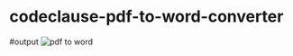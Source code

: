 # codeclause-pdf-to-word-converter

#output
![pdf to word](https://user-images.githubusercontent.com/127954295/235352803-7e29a2d4-bbf7-4e24-a740-e9bc5a6c15e8.png)
